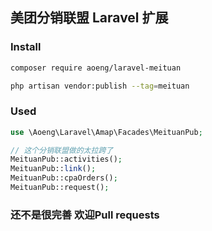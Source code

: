 ## 美团分销联盟 Laravel 扩展

### Install

```bash 
composer require aoeng/laravel-meituan

php artisan vendor:publish --tag=meituan
```


### Used
```php
use \Aoeng\Laravel\Amap\Facades\MeituanPub;

// 这个分销联盟做的太拉跨了
MeituanPub::activities();
MeituanPub::link();
MeituanPub::cpaOrders();
MeituanPub::request();

```

### 还不是很完善 欢迎Pull requests
